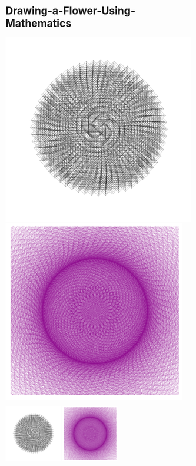 # Drawing-a-Flower-Using-Mathematics

![Phyllotaxis](data/phyllotaxis.png) ![Blumen](data/blumen.png)
<p align="left" dir="auto">
  <img align="center" src="data/phyllotaxis.png" alt="1" height="150" width="150" style="max-width: 100%;">
  <img align="center" src="data/blumen.png" alt="1" height="150" width="150" style="max-width: 100%;">
